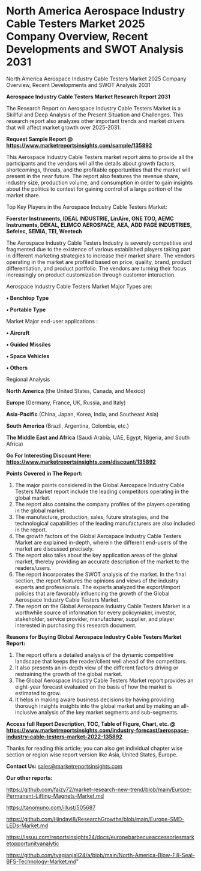 # North America Aerospace Industry Cable Testers Market 2025 Company Overview, Recent Developments and SWOT Analysis 2031
North America Aerospace Industry Cable Testers Market 2025 Company Overview, Recent Developments and SWOT Analysis 2031

<strong>Aerospace Industry Cable Testers Market Research Report 2031</strong>

The Research Report on Aerospace Industry Cable Testers Market is a Skillful and Deep Analysis of the Present Situation and Challenges. This research report also analyzes other important trends and market drivers that will affect market growth over 2025-2031.

<strong>Request Sample Report @ <a href=https://www.marketreportsinsights.com/sample/135892>https://www.marketreportsinsights.com/sample/135892</a></strong>

This Aerospace Industry Cable Testers market report aims to provide all the participants and the vendors will all the details about growth factors, shortcomings, threats, and the profitable opportunities that the market will present in the near future. The report also features the revenue share, industry size, production volume, and consumption in order to gain insights about the politics to contest for gaining control of a large portion of the market share.

Top Key Players in the Aerospace Industry Cable Testers Market:

<strong>Foerster Instruments, IDEAL INDUSTRIE, LinAire, ONE TOO, AEMC Instruments, DEKAL, ELIMCO AEROSPACE, AEA, ADD PAGE INDUSTRIES, Sefelec, SEMIA, TEI, Weetech</strong>

The Aerospace Industry Cable Testers Industry is severely competitive and fragmented due to the existence of various established players taking part in different marketing strategies to increase their market share. The vendors operating in the market are profiled based on price, quality, brand, product differentiation, and product portfolio. The vendors are turning their focus increasingly on product customization through customer interaction.

Aerospace Industry Cable Testers Market Major Types are:

<strong>• Benchtop Type

• Portable Type</strong>

Market Major end-user applications :

<strong>• Aircraft

• Guided Missiles

• Space Vehicles

• Others</strong>

Regional Analysis

</u><strong><b>North America</b></strong> (the United States, Canada, and Mexico)

<strong><b>Europe </b></strong>(Germany, France, UK, Russia, and Italy)

<strong><b>Asia-Pacific</b></strong> (China, Japan, Korea, India, and Southeast Asia)

<strong><b>South America</b></strong> (Brazil, Argentina, Colombia, etc.)

<strong><b>The Middle East and Africa</b></strong> (Saudi Arabia, UAE, Egypt, Nigeria, and South Africa)

<strong>Go For Interesting Discount Here: <a href=https://www.marketreportsinsights.com/discount/135892>https://www.marketreportsinsights.com/discount/135892</a></strong>

<strong>Points Covered in The Report:</strong>
<ol>
  <li>The major points considered in the Global Aerospace Industry Cable Testers Market report include the leading competitors operating in the global market.</li>
  <li>The report also contains the company profiles of the players operating in the global market.</li>
  <li>The manufacture, production, sales, future strategies, and the technological capabilities of the leading manufacturers are also included in the report.</li>
  <li>The growth factors of the Global Aerospace Industry Cable Testers Market are explained in-depth, wherein the different end-users of the market are discussed precisely.</li>
  <li>The report also talks about the key application areas of the global market, thereby providing an accurate description of the market to the readers/users.</li>
  <li>The report incorporates the SWOT analysis of the market. In the final section, the report features the opinions and views of the industry experts and professionals. The experts analyzed the export/import policies that are favorably influencing the growth of the Global Aerospace Industry Cable Testers Market.</li>
  <li>The report on the Global Aerospace Industry Cable Testers Market is a worthwhile source of information for every policymaker, investor, stakeholder, service provider, manufacturer, supplier, and player interested in purchasing this research document.</li>
</ol>
<strong>Reasons for Buying Global Aerospace Industry Cable Testers Market Report:</strong>

<ol>
  <li>The report offers a detailed analysis of the dynamic competitive landscape that keeps the reader/client well ahead of the competitors.</li>
  <li>It also presents an in-depth view of the different factors driving or restraining the growth of the global market.</li>
  <li>The Global Aerospace Industry Cable Testers Market report provides an eight-year forecast evaluated on the basis of how the market is estimated to grow.</li>
  <li>It helps in making aware business decisions by having providing thorough insights insights into the global market and by making an all-inclusive analysis of the key market segments and sub-segments.</li>
</ol>
<strong>Access full Report Description, TOC, Table of Figure, Chart, etc. @ <a href=https://www.marketreportsinsights.com/industry-forecast/aerospace-industry-cable-testers-market-2022-135892>https://www.marketreportsinsights.com/industry-forecast/aerospace-industry-cable-testers-market-2022-135892</a></strong>


Thanks for reading this article; you can also get individual chapter wise section or region wise report version like Asia, United States, Europe.

<strong>Contact Us:</strong>
sales@marketreportsinsights.com

<strong>Our other reports:</strong>

<a href=https://github.com/faizy72/market-research-new-trend/blob/main/Europe-Permanent-Lifting-Magnets-Market.md>https://github.com/faizy72/market-research-new-trend/blob/main/Europe-Permanent-Lifting-Magnets-Market.md</a>

<a href=https://tanomuno.com/illust/505687>https://tanomuno.com/illust/505687</a>

<a href=https://github.com/Hindavi8/ResearchGrowths/blob/main/Europe-SMD-LEDs-Market.md>https://github.com/Hindavi8/ResearchGrowths/blob/main/Europe-SMD-LEDs-Market.md</a>

<a href=https://issuu.com/reportsinsights24/docs/europebarbecueaccessoriesmarketopportunityanalytic>https://issuu.com/reportsinsights24/docs/europebarbecueaccessoriesmarketopportunityanalytic</a>

<a href=https://github.com/tyagianjali24/a/blob/main/North-America-Blow-Fill-Seal-BFS-Technology-Market.md>https://github.com/tyagianjali24/a/blob/main/North-America-Blow-Fill-Seal-BFS-Technology-Market.md</a>"
